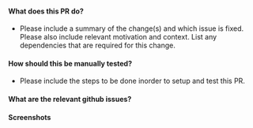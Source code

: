 #### What does this PR do?

- Please include a summary of the change(s) and which issue is fixed. Please also include relevant motivation and context. List any dependencies that are required for this change.

#### How should this be manually tested?

- Please include the steps to be done inorder to setup and test this PR.

#### What are the relevant github issues?

#### Screenshots
